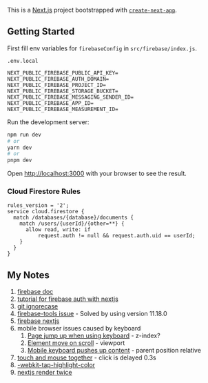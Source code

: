 This is a [Next.js](https://nextjs.org/) project bootstrapped with [`create-next-app`](https://github.com/vercel/next.js/tree/canary/packages/create-next-app).

## Getting Started

First fill env variables for `firebaseConfig` in `src/firebase/index.js`.

`.env.local`

```
NEXT_PUBLIC_FIREBASE_PUBLIC_API_KEY=
NEXT_PUBLIC_FIREBASE_AUTH_DOMAIN=
NEXT_PUBLIC_FIREBASE_PROJECT_ID=
NEXT_PUBLIC_FIREBASE_STORAGE_BUCKET=
NEXT_PUBLIC_FIREBASE_MESSAGING_SENDER_ID=
NEXT_PUBLIC_FIREBASE_APP_ID=
NEXT_PUBLIC_FIREBASE_MEASUREMENT_ID=
```

Run the development server:

```bash
npm run dev
# or
yarn dev
# or
pnpm dev
```

Open [http://localhost:3000](http://localhost:3000) with your browser to see the result.

### Cloud Firestore Rules

```CEL
rules_version = '2';
service cloud.firestore {
  match /databases/{database}/documents {
    match /users/{userId}/{other=**} {
      allow read, write: if
          request.auth != null && request.auth.uid == userId;
    }
  }
}
```

## My Notes

1. [firebase doc](https://firebase.google.com/docs/web/setup?authuser=0)
2. [tutorial for firebase auth with nextjs](https://blog.logrocket.com/implementing-authentication-in-next-js-with-firebase/)
3. [git ignorecase](https://vercel.com/guides/how-do-i-resolve-a-module-not-found-error)
4. [firebase-tools issue](https://github.com/firebase/firebase-tools/issues/5369) - Solved by using version 11.18.0
5. [firebase nextjs](https://firebase.google.com/docs/hosting/nextjs)
6. mobile browser issues caused by keyboard
   1. [Page jump up when using keyboard](https://stackoverflow.com/questions/8860914/on-android-browser-the-whole-page-jumps-up-and-down-when-typing-inside-a-textbo) - z-index?
   2. [Element move on scroll](https://stackoverflow.com/questions/44679794/position-fixed-on-chrome-mobile-causing-element-to-move-on-scroll-up-down) - viewport
   3. [Mobile keyboard pushes up content](https://stackoverflow.com/questions/43702979/mobile-keyboard-pushes-up-content-because-of-an-absolutely-positioned-drawer) - parent position relative
7. [touch and mouse together](https://medium.com/frochu/touch-and-mouse-together-76fb69114c04) - click is delayed 0.3s
8. [-webkit-tap-highlight-color](https://developer.mozilla.org/en-US/docs/Web/CSS/-webkit-tap-highlight-color#specifications)
9. [nextjs render twice](https://github.com/vercel/next.js/issues/35822)